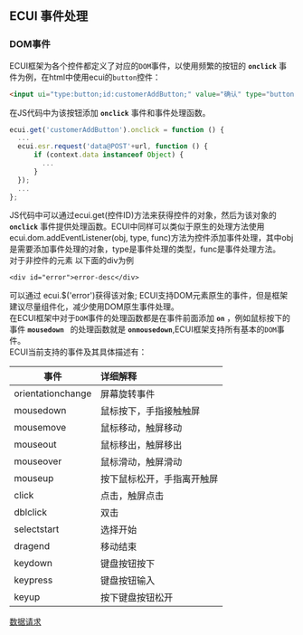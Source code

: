 ## ECUI 事件处理
### DOM事件
ECUI框架为各个控件都定义了对应的`DOM`事件，以使用频繁的按钮的 **`onclick`** 事件为例，在html中使用ecui的`button`控件：

```html
<input ui="type:button;id:customerAddButton;" value="确认" type="button"/>
```
在JS代码中为该按钮添加 **`onclick`** 事件和事件处理函数。

```js
ecui.get('customerAddButton').onclick = function () {
  ...
  ecui.esr.request('data@POST'+url, function () {
      if (context.data instanceof Object) {
        ...
      }
  });
  ...
};
```
JS代码中可以通过ecui.get(控件ID)方法来获得控件的对象，然后为该对象的 **`onclick`** 事件提供处理函数。ECUI中同样可以类似于原生的处理方法使用ecui.dom.addEventListener(obj, type, func)方法为控件添加事件处理，其中obj是需要添加事件处理的对象，type是事件处理的类型，func是事件处理方法。  
对于非控件的元素 以下面的div为例   
```
<div id="error">error-desc</div>
```   
可以通过 ecui.$('error')获得该对象; ECUI支持DOM元素原生的事件，但是框架建议尽量组件化，减少使用DOM原生事件处理。   
在ECUI框架中对于`DOM`事件的处理函数都是在事件前面添加 **`on`** ，例如鼠标按下的事件 **`mousedown `** 的处理函数就是 **`onmousedown`**,ECUI框架支持所有基本的`DOM`事件。    
ECUI当前支持的事件及其具体描述有：   

| 事件             |详细解释        |   
| --------------- | :------------ |    
|orientationchange|屏幕旋转事件     |   
|mousedown        |鼠标按下，手指接触触屏        |   
|mousemove        |鼠标移动，触屏移动       |
|mouseout         |鼠标移出，触屏移出      |  
|mouseover        |鼠标滑动，触屏滑动        |  
|mouseup          |按下鼠标松开，手指离开触屏     |  
|click            |点击，触屏点击            |  
|dblclick         |双击            |   
|selectstart      |选择开始        |  
|dragend          |移动结束        |  
|keydown          |键盘按钮按下     |  
|keypress         |键盘按钮输入     |  
|keyup            |按下键盘按钮松开  |    

[数据请求](https://github.com/yxUED/ecui-guide/blob/master/doc/路由.md)
